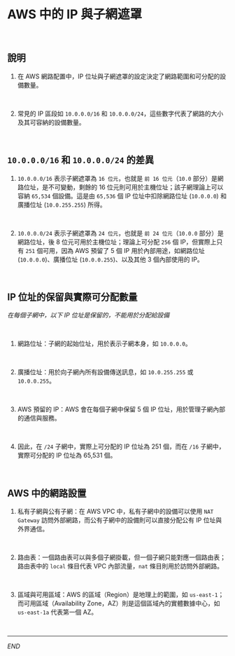 # AWS 中的 IP 與子網遮罩

<br>

## 說明

1. 在 AWS 網路配置中，IP 位址與子網遮罩的設定決定了網路範圍和可分配的設備數量。

<br>

2. 常見的 IP 區段如 `10.0.0.0/16` 和 `10.0.0.0/24`，這些數字代表了網路的大小及其可容納的設備數量。

<br>

## `10.0.0.0/16` 和 `10.0.0.0/24` 的差異

1. `10.0.0.0/16` 表示子網遮罩為 `16 位元`，也就是 `前 16 位元`（`10.0` 部分）是網路位址，是不可變動，剩餘的 16 位元則可用於主機位址；該子網理論上可以容納 `65,534` 個設備。這是由 `65,536` 個 IP 位址中扣除網路位址 (`10.0.0.0`) 和廣播位址 (`10.0.255.255`) 所得。

<br>

2. `10.0.0.0/24` 表示子網遮罩為 `24 位元`，也就是 `前 24 位元`（`10.0.0` 部分）是網路位址，後 8 位元可用於主機位址；理論上可分配 `256` 個 IP，但實際上只有 `251` 個可用，因為 AWS 預留了 5 個 IP 用於內部用途，如網路位址 (`10.0.0.0`)、廣播位址 (`10.0.0.255`)、以及其他 3 個內部使用的 IP。

<br>

## IP 位址的保留與實際可分配數量

_在每個子網中，以下 IP 位址是保留的，不能用於分配給設備_

<br>

1. 網路位址：子網的起始位址，用於表示子網本身，如 `10.0.0.0`。

<br>

2. 廣播位址：用於向子網內所有設備傳送訊息，如 `10.0.255.255` 或 `10.0.0.255`。

<br>

3. AWS 預留的 IP：AWS 會在每個子網中保留 5 個 IP 位址，用於管理子網內部的通信與服務。

<br>

4. 因此，在 `/24` 子網中，實際上可分配的 IP 位址為 251 個，而在 `/16` 子網中，實際可分配的 IP 位址為 65,531 個。

<br>

## AWS 中的網路設置

1. 私有子網與公有子網：在 AWS VPC 中，私有子網中的設備可以使用 `NAT Gateway` 訪問外部網路，而公有子網中的設備則可以直接分配公有 IP 位址與外界通信。

<br>

2. 路由表：一個路由表可以與多個子網掛載，但一個子網只能對應一個路由表；路由表中的 `local` 條目代表 VPC 內部流量，`nat` 條目則用於訪問外部網路。

<br>

3. 區域與可用區域：AWS 的區域（Region）是地理上的範圍，如 `us-east-1`；而可用區域（Availability Zone，AZ）則是這個區域內的實體數據中心，如 `us-east-1a` 代表第一個 AZ。

<br>

___

_END_